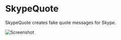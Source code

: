 SkypeQuote
==========

SkypeQuote creates fake quote messages for Skype.

![Screenshot](http://gyazo.com/972fa807f82797e8201c10d50497e2df.png)
